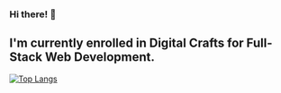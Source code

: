 ### Hi there! 👋

## I'm currently enrolled in Digital Crafts for Full-Stack Web Development. 

[![Top Langs](https://github-readme-stats.vercel.app/api/top-langs/?username=ETH1Elohim)](https://github.com/ETH1Elohim/github-readme-stats)

<!--
**ETH1Elohim/ETH1Elohim** is a ✨ _special_ ✨ repository because its `README.md` (this file) appears on your GitHub profile.

Here are some ideas to get you started:

- 🔭 I’m currently working on ...
- 🌱 I’m currently learning ...
- 👯 I’m looking to collaborate on ...
- 🤔 I’m looking for help with ...
- 💬 Ask me about ...
- 📫 How to reach me: ...
- 😄 Pronouns: ...
- ⚡ Fun fact: ...
-->
